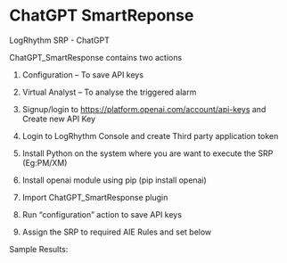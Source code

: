 # ChatGPT SmartReponse
LogRhythm SRP - ChatGPT


ChatGPT_SmartResponse contains two actions
1.	Configuration – To save API keys
2.	Virtual Analyst – To analyse the triggered alarm

1.	Signup/login to https://platform.openai.com/account/api-keys and Create new API Key
2.	Login to LogRhythm Console and create Third party application token
3.	Install Python on the system where you are want to execute the SRP (Eg:PM/XM)
4.	Install openai module using pip (pip install openai)
5.	Import ChatGPT_SmartResponse plugin
6.	Run “configuration” action to save API keys



7.	Assign the SRP to required AIE Rules and set below


Sample Results:
 

 
 
 
 
 

 
 
 
